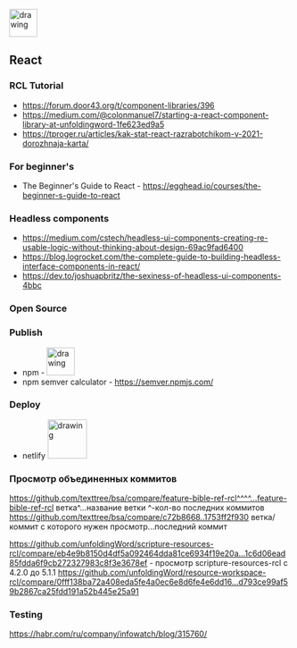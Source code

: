 
[<img src="https://user-images.githubusercontent.com/74174349/120631228-510b2c00-c470-11eb-93a3-7ab000d689cb.jpg" alt="drawing" width="50"/>](https://reactjs.org/)

## React ##


### RCL Tutorial ###

* https://forum.door43.org/t/component-libraries/396
* https://medium.com/@colonmanuel7/starting-a-react-component-library-at-unfoldingword-1fe623ed9a5
* https://tproger.ru/articles/kak-stat-react-razrabotchikom-v-2021-dorozhnaja-karta/

### For beginner's ###

* The Beginner's Guide to React - https://egghead.io/courses/the-beginner-s-guide-to-react

### Headless components ###
* https://medium.com/cstech/headless-ui-components-creating-re-usable-logic-without-thinking-about-design-69ac9fad6400
* https://blog.logrocket.com/the-complete-guide-to-building-headless-interface-components-in-react/
* https://dev.to/joshuapbritz/the-sexiness-of-headless-ui-components-4bbc

### Open Source ###

### Publish ###

* npm - [<img src="https://user-images.githubusercontent.com/74174349/120637915-2624d600-c478-11eb-9bad-124700116648.jpg" alt="drawing" width="50"/>](https://www.npmjs.com/)
* npm semver calculator - https://semver.npmjs.com/

### Deploy ###

* netlify [<img src="https://user-images.githubusercontent.com/74174349/120636033-d218f200-c475-11eb-834f-18f8a1b39bf6.jpg" alt="drawing" width="70"/>](https://www.netlify.com/)

### Просмотр объединенных коммитов ###
https://github.com/texttree/bsa/compare/feature-bible-ref-rcl^^^^...feature-bible-ref-rcl
ветка^...название ветки
^-кол-во последних коммитов
https://github.com/texttree/bsa/compare/c72b8668..1753ff2f930
ветка/коммит с которого нужен просмотр...последний коммит

https://github.com/unfoldingWord/scripture-resources-rcl/compare/eb4e9b8150d4df5a092464dda81ce6934f19e20a...1c6d06ead85fdda6f9cb272327983c8f3e3678ef - просмотр scripture-resources-rcl c 4.2.0 до 5.1.1
https://github.com/unfoldingWord/resource-workspace-rcl/compare/0fff138ba72a408eda5fe4a0ec6e8d6fe4e6dd16...d793ce99af59b2867ca25fdd191a52b445e25a91

### Testing ###
https://habr.com/ru/company/infowatch/blog/315760/ 


